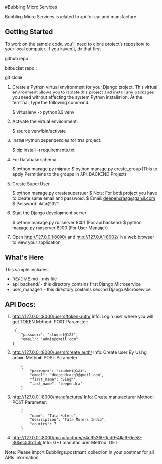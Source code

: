 #Bubbling Micro Services

Bubbling Micro Services is related to api for car and manufacture.

Getting Started
---------------

To work on the sample code, you'll need to clone project's repository to your
local computer. If you haven't, do that first. 

github repo :

bitbucket repo :

git clone 

1. Create a Python virtual environment for your Django project. This virtual
environment allows you to isolate this project and install any packages you
need without affecting the system Python installation. At the terminal, type
the following command:

    $ virtualenv -p python3.6 venv

2. Activate the virtual environment:

    $ source venv/bin/activate

3. Install Python dependencies for this project:

    $ pip install -r requirements.txt

4. For Database schema:

    $ python manage.py migrate
    $ python manage.py create_group  (This to apply Permitions to the groups in API_BACKEND Project)


5. Create Super User

    $ python manage.py createsupersuer
    $ Note: For both project you have to create same email and password:
    $ Email: deependrasg@gamil.com
    $ Password: data@321

6. Start the Django development server:

    $ python manage.py runserver 8001 (For api backend)
    $ python manage.py runserver 8000 (For User Manager)

7. Open http://127.0.0.1:8000/ and http://127.0.0.1:8002/  in a web browser to view your application.



What's Here
-----------

This sample includes:

* README.md - this file
* api_backend/ - this directory contains first Django Microservice
* user_manager/ - this directory contains second Django Microservice

API Docs:
---------

1) http://127.0.0.1:8000/users/token-auth/
  Info: Login user where you will get TOKEN
  Method: POST
  Parameter: 
    ```
     {
        "password": "student@123",
        "email": "admin@gmail.com"
    }
    ```


2) http://127.0.0.1:8000/users/create_auth/
  Info: Create User By Using admin
  Method: POST
  Parameter: 
    ```
        {
            "password": "student@123",
            "email": "deependrasg3@gmail.com",
            "first_name": "Singh",
            "last_name": "deependra"
        }
    ```

3) http://127.0.0.1:8000/manufacturer/
  Info: Create manufacturer
  Method: POST
  Parameter: 
    ```
        {
            "name": "Tata Moters",
            "description": "Tata Moters India",
            "country": 7
        }
    ```

3) http://127.0.0.1:8000/manufacturer/e4c953f6-0cd9-46a6-9ce8-365ec53b115f/
  Info: GET manufacturer
  Method: GET



Note: Please import Bubblings.postmant_collection in your postman for all APIs information



